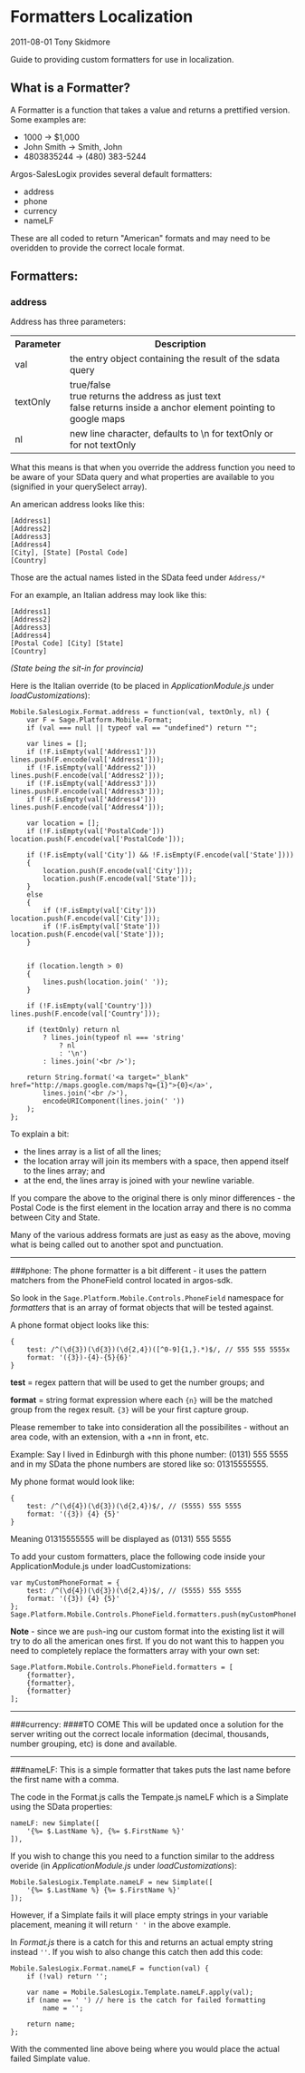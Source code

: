 # Formatters Localization
2011-08-01 Tony Skidmore

Guide to providing custom formatters for use in localization.

## What is a Formatter?
A Formatter is a function that takes a value and returns a prettified version. Some examples are:

*   1000 -> $1,000
*   John Smith -> Smith, John
*   4803835244 -> (480) 383-5244

Argos-SalesLogix provides several default formatters:

*   address
*   phone
*   currency
*   nameLF

These are all coded to return "American" formats and may need to be overidden to provide the correct
locale format.

## Formatters:
### address
Address has three parameters:

<table>
<tr><th>Parameter</th><th>Description</th></tr>
<tr><td>val</td><td>the entry object containing the result of the sdata query</td></tr>
<tr><td>textOnly</td><td>true/false<br />true returns the address as just text<br />false returns inside a anchor
element pointing to google maps</td></tr>
<tr><td>nl</td><td>new line character, defaults to \n for textOnly or <br> for not textOnly</td></tr>
</table>

What this means is that when you override the address function you need to be aware of your
SData query and what properties are available to you (signified in your querySelect array).

An american address looks like this:

    [Address1]
    [Address2]
    [Address3]
    [Address4]
    [City], [State] [Postal Code]
    [Country]

Those are the actual names listed in the SData feed under `Address/*`

For an example, an Italian address may look like this:

    [Address1]
    [Address2]
    [Address3]
    [Address4]
    [Postal Code] [City] [State]
    [Country]

_(State being the sit-in for provincia)_


Here is the Italian override (to be placed in _ApplicationModule.js_ under _loadCustomizations_):

    Mobile.SalesLogix.Format.address = function(val, textOnly, nl) {
        var F = Sage.Platform.Mobile.Format;
        if (val === null || typeof val == "undefined") return "";

        var lines = [];
        if (!F.isEmpty(val['Address1'])) lines.push(F.encode(val['Address1']));
        if (!F.isEmpty(val['Address2'])) lines.push(F.encode(val['Address2']));
        if (!F.isEmpty(val['Address3'])) lines.push(F.encode(val['Address3']));
        if (!F.isEmpty(val['Address4'])) lines.push(F.encode(val['Address4']));

        var location = [];
        if (!F.isEmpty(val['PostalCode'])) location.push(F.encode(val['PostalCode']));

        if (!F.isEmpty(val['City']) && !F.isEmpty(F.encode(val['State'])))
        {
            location.push(F.encode(val['City']));
            location.push(F.encode(val['State']));
        }
        else
        {
            if (!F.isEmpty(val['City'])) location.push(F.encode(val['City']));
            if (!F.isEmpty(val['State'])) location.push(F.encode(val['State']));
        }


        if (location.length > 0)
        {
            lines.push(location.join(' '));
        }

        if (!F.isEmpty(val['Country'])) lines.push(F.encode(val['Country']));

        if (textOnly) return nl
            ? lines.join(typeof nl === 'string'
                ? nl
                : '\n')
            : lines.join('<br />');

        return String.format('<a target="_blank" href="http://maps.google.com/maps?q={1}">{0}</a>',
            lines.join('<br />'),
            encodeURIComponent(lines.join(' '))
        );
    };

To explain a bit:

*   the lines array is a list of all the lines;
*   the location array will join its members with a space, then append itself to the lines array; and
*   at the end, the lines array is joined with your newline variable.

If you compare the above to the original there is only minor differences - the Postal Code is the first element in the
location array and there is no comma between City and State.

Many of the various address formats are just as easy as the above, moving what is being called out to another
spot and punctuation.

- - -

###phone:
The phone formatter is a bit different - it uses the pattern matchers from the PhoneField control located in argos-sdk.

So look in the `Sage.Platform.Mobile.Controls.PhoneField` namespace for _formatters_ that is an array of format
objects that will be tested against.

A phone format object looks like this:

    {
        test: /^(\d{3})(\d{3})(\d{2,4})([^0-9]{1,}.*)$/, // 555 555 5555x
        format: '({3})-{4}-{5}{6}'
    }

**test**    = regex pattern that will be used to get the number groups; and

**format**  = string format expression where each `{n}` will be the matched group from the regex result. `{3}` will be
 your first capture group.

Please remember to take into consideration all the possibilites - without an area code, with an extension,
with a +nn in front, etc.

Example: Say I lived in Edinburgh with this phone number: (0131) 555 5555
and in my SData the phone numbers are stored like so: 01315555555.

My phone format would look like:

    {
        test: /^(\d{4})(\d{3})(\d{2,4})$/, // (5555) 555 5555
        format: '({3}) {4} {5}'
    }

Meaning 01315555555 will be displayed as (0131) 555 5555

To add your custom formatters, place the following code inside your ApplicationModule.js under loadCustomizations:

    var myCustomPhoneFormat = {
        test: /^(\d{4})(\d{3})(\d{2,4})$/, // (5555) 555 5555
        format: '({3}) {4} {5}'
    };
    Sage.Platform.Mobile.Controls.PhoneField.formatters.push(myCustomPhoneFormat);

**Note** - since we are `push`-ing our custom format into the existing list it will try to do all the american ones
first. If you do not want this to happen you need to completely replace the formatters array with your own set:

    Sage.Platform.Mobile.Controls.PhoneField.formatters = [
        {formatter},
        {formatter},
        {formatter}
    ];

- - -

###currency:
####TO COME
This will be updated once a solution for the server writing out the correct locale information (decimal, thousands,
number grouping, etc) is done and available.

- - -

###nameLF:
This is a simple formatter that takes puts the last name before the first name with a comma.

The code in the Format.js calls the Tempate.js nameLF which is a Simplate using the SData properties:

    nameLF: new Simplate([
        '{%= $.LastName %}, {%= $.FirstName %}'
    ]),

If you wish to change this you need to a function similar to the address overide
(in _ApplicationModule.js_ under _loadCustomizations_):

    Mobile.SalesLogix.Template.nameLF = new Simplate([
        '{%= $.LastName %} {%= $.FirstName %}'
    ]);

However, if a Simplate fails it will place empty strings in your variable placement, meaning it will return `' '` in the
 above example.

In _Format.js_ there is a catch for this and returns an actual empty string instead `''`. If you wish to also change
this catch then add this code:

    Mobile.SalesLogix.Format.nameLF = function(val) {
        if (!val) return '';

        var name = Mobile.SalesLogix.Template.nameLF.apply(val);
        if (name == ' ') // here is the catch for failed formatting
            name = '';

        return name;
    };

With the commented line above being where you would place the actual failed Simplate value.


